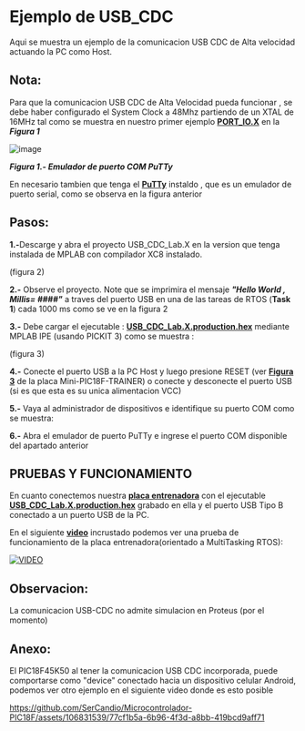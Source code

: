 # Ejemplo de USB_CDC
Aqui se muestra un ejemplo de la comunicacion USB CDC de Alta velocidad actuando la PC como Host.

<h2 dir="auto" tabindex="-1">Nota:</h2>
<p></p>Para que la comunicacion USB CDC de Alta Velocidad pueda funcionar , se debe haber configurado el System Clock a 48Mhz partiendo de un XTAL de 16MHz tal como se muestra en nuestro primer ejemplo <B><A HREF="https://github.com/SerCandio/Microcontrolador-PIC18F/tree/main/PORT_IO.X">PORT_IO.X</A></B> en la <B><I>Figura 1</I></B></p>

![image](https://github.com/SerCandio/Microcontrolador-PIC18F/assets/106831539/c5d7d830-df5f-460e-b8b5-d87bb23778b7)

<B><I>Figura 1.- Emulador de puerto COM PuTTy</I></B>

En necesario tambien que tenga el <B><A HREF="https://www.chiark.greenend.org.uk/~sgtatham/putty/">PuTTy</A></B> instaldo , que es un emulador de puerto serial, como se observa en la figura anterior

<h2 dir="auto" tabindex="-1">Pasos:</h2>
<B>1.-</B>Descarge y abra el proyecto USB_CDC_Lab.X en la version que tenga instalada de MPLAB con compilador XC8 instalado.  

(figura 2)

<B>2.-</B> Observe el proyecto. Note que se imprimira el mensaje <B><I>"Hello World , Millis= ####"</I></B> a traves del puerto USB en una de las tareas de RTOS (<B>Task 1</B>) cada 1000 ms como se ve en la figura 2

<B>3.-</B> Debe cargar el ejecutable : <B><A HREF="USB_CDC_Lab.X/dist/default/production">USB_CDC_Lab.X.production.hex</A></B>  mediante MPLAB IPE (usando PICKIT 3) como se muestra :

(figura 3)

<B>4.-</B> Conecte el puerto USB a la PC Host y luego presione RESET (ver <B><A HREF="https://github.com/SerCandio/Mini-PIC18F-TRAINER">Figura 3</A></B> de la placa Mini-PIC18F-TRAINER) o conecte y desconecte el puerto USB (si es que esta es su unica alimentacion VCC)

<B>5.-</B> Vaya al administrador de dispositivos e identifique su puerto COM como se muestra:

<B>6.-</B> Abra el emulador de puerto PuTTy e ingrese el puerto COM disponible del apartado anterior

<h2 dir="auto" tabindex="-1">PRUEBAS Y FUNCIONAMIENTO</h2>
En cuanto conectemos nuestra <B><A HREF="https://github.com/SerCandio/Mini-PIC18F-TRAINER">placa entrenadora</A></B> con el ejecutable <B><A HREF="https://github.com/SerCandio/Microcontrolador-PIC18F/blob/main/USB_CDC_Lab.X/dist/default/production/USB_CDC_Lab.X.production.hex">USB_CDC_Lab.X.production.hex</A></B> grabado en ella y el puerto USB Tipo B conectado a un puerto USB de la PC.

<p>En el siguiente <B><A HREF="https://youtu.be/mNRTedm4bW8">video</A></B> incrustado podemos ver una prueba de funcionamiento de la placa entrenadora(orientado a MultiTasking RTOS):</p>

[![VIDEO](https://img.youtube.com/vi/mNRTedm4bW8/0.jpg)](https://youtu.be/mNRTedm4bW8)

<h2 dir="auto" tabindex="-1">Observacion:</h2>
La comunicacion USB-CDC no admite simulacion en Proteus (por el momento)

<h2 dir="auto" tabindex="-1">Anexo:</h2>
El PIC18F45K50 al tener la comunicacion USB CDC incorporada, puede comportarse como "device" conectado hacia un dispositivo celular Android, podemos ver otro ejemplo en el siguiente video donde es esto posible

https://github.com/SerCandio/Microcontrolador-PIC18F/assets/106831539/77cf1b5a-6b96-4f3d-a8bb-419bcd9aff71

